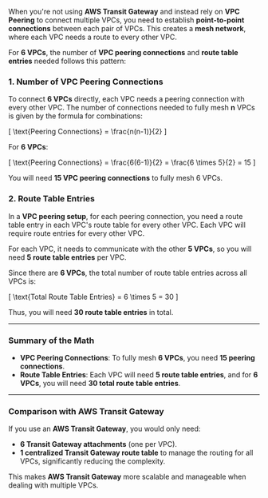 When you're not using **AWS Transit Gateway** and instead rely on **VPC Peering** to connect multiple VPCs, you need to establish **point-to-point connections** between each pair of VPCs. This creates a **mesh network**, where each VPC needs a route to every other VPC.

For **6 VPCs**, the number of **VPC peering connections** and **route table entries** needed follows this pattern:

### **1. Number of VPC Peering Connections**

To connect **6 VPCs** directly, each VPC needs a peering connection with every other VPC. The number of connections needed to fully mesh **n** VPCs is given by the formula for combinations:

\[
\text{Peering Connections} = \frac{n(n-1)}{2}
\]

For **6 VPCs**:

\[
\text{Peering Connections} = \frac{6(6-1)}{2} = \frac{6 \times 5}{2} = 15
\]

You will need **15 VPC peering connections** to fully mesh 6 VPCs.

### **2. Route Table Entries**

In a **VPC peering setup**, for each peering connection, you need a route table entry in each VPC's route table for every other VPC. Each VPC will require route entries for every other VPC.

For each VPC, it needs to communicate with the other **5 VPCs**, so you will need **5 route table entries** per VPC.

Since there are **6 VPCs**, the total number of route table entries across all VPCs is:

\[
\text{Total Route Table Entries} = 6 \times 5 = 30
\]

Thus, you will need **30 route table entries** in total.

---

### **Summary of the Math**

- **VPC Peering Connections**: To fully mesh **6 VPCs**, you need **15 peering connections**.
- **Route Table Entries**: Each VPC will need **5 route table entries**, and for **6 VPCs**, you will need **30 total route table entries**.

---

### **Comparison with AWS Transit Gateway**

If you use an **AWS Transit Gateway**, you would only need:
- **6 Transit Gateway attachments** (one per VPC).
- **1 centralized Transit Gateway route table** to manage the routing for all VPCs, significantly reducing the complexity.

This makes **AWS Transit Gateway** more scalable and manageable when dealing with multiple VPCs.
